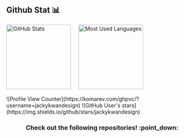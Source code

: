 
## Github Stat :bar_chart:
<p float="left">
  <img height="170em" alt="GitHub Stats" src="https://github-readme-stats.vercel.app/api?username=jackykwandesign&bg_color=0d1117&title_color=78dce8&text_color=fdfdfd&icon_color=78dce8&show_icons=true&hide_border=true&&count_private=true&include_all_commits=true&hide=prs" />
  &nbsp;&nbsp;&nbsp;
  <img height="170em" alt="Most Used Languages" src="https://github-readme-stats.vercel.app/api/top-langs/?username=jackykwandesign&bg_color=0d1117&title_color=78dce8&text_color=fdfdfd&show_icons=true&hide_border=true&layout=compact&hide=shell" />
</p>
![Profile View Counter](https://komarev.com/ghpvc/?username=jackykwandesign)
![GitHub User's stars](https://img.shields.io/github/stars/jackykwandesign)
<h3 align="center">Check out the following repositories! :point_down:</h3>
